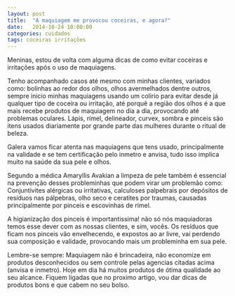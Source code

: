```yaml
---
layout: post
title:  "A maquiagem me provocou coceiras, e agora?"
date:   2014-10-24 10:00:00
categories: cuidados
tags: coceiras irritações
---
```

Meninas, estou de volta com alguma dicas de como evitar coceiras e irritações após o uso de maquiagens.

Tenho acompanhado casos até mesmo com minhas clientes, variados como: bolinhas ao redor dos olhos, olhos avermelhados dentre outros, sempre inicio minhas maquiagens usando um colirio para evitar desde já qualquer tipo de coceira ou irritação, até porquê a região dos olhos é a que mais recebe produtos de maquiagem no dia a dia, provocando até problemas oculares.
Lápis, rímel, delineador, curvex, sombra e pinceis são itens usados diariamente por grande parte das mulheres durante o ritual de beleza.

<!-- more -->

Galera vamos ficar atenta nas maquiagens que tens usado, principalmente na validade e se tem certificação pelo inmetro e anvisa, tudo isso implica muito na saúde da sua pele e olhos.

Segundo a médica Amaryllis Avakian a limpeza de pele também é essencial na prevenção desses probleminhas que podem virar um problemão como: Conjuntivites alérgicas ou irritativas, calculoses palpebrais por depósitos de resíduos nas pálpebras, olho seco e ceratites por traumas, causadas principalmente por pinceis e escovinhas de rímel.

A higianização dos pinceis é importantissima! não só nós maquiadoras temos esse dever com as nossas clientes, e sim, vocês. Os resíduos que ficam nos pinceis vão envelhecendo, e expostos ao ar livre, vai perdendo sua composição e validade, provocando mais um probleminha em sua pele.

Lembre-se sempre: Maquiagem não é brincadeira, não economize em produtos desconhecidos ou sem controle pelas agencias citadas acima (anvisa e inmetro). Hoje em dia há muitos produtos de ótima qualidade ao seu alcance. Fiquem ligadas que no proximo artigo, vou dar dicas de produtos bons e que cabem no seu bolso.